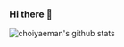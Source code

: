 ### Hi there 👋

![choiyaeman's github stats](https://github-readme-stats.vercel.app/api?username=choiyaeman&show_icons=true&theme=merko)
